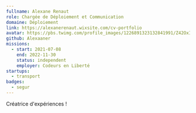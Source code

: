 ```yaml
---
fullname: Alexane Renaut
role: Chargée de Déploiement et Communication
domaine: Déploiement
link: https://alexanerenaut.wixsite.com/cv-portfolio
avatar: https://pbs.twimg.com/profile_images/1226891323132841991/Z42OxI0v_400x400.jpg
github: Alexaaner
missions:
  - start: 2021-07-08
    end: 2022-11-30
    status: independent
    employer: Codeurs en Liberté
startups:
  - transport
badges:
  - segur
---
```


Créatrice d'expériences !

